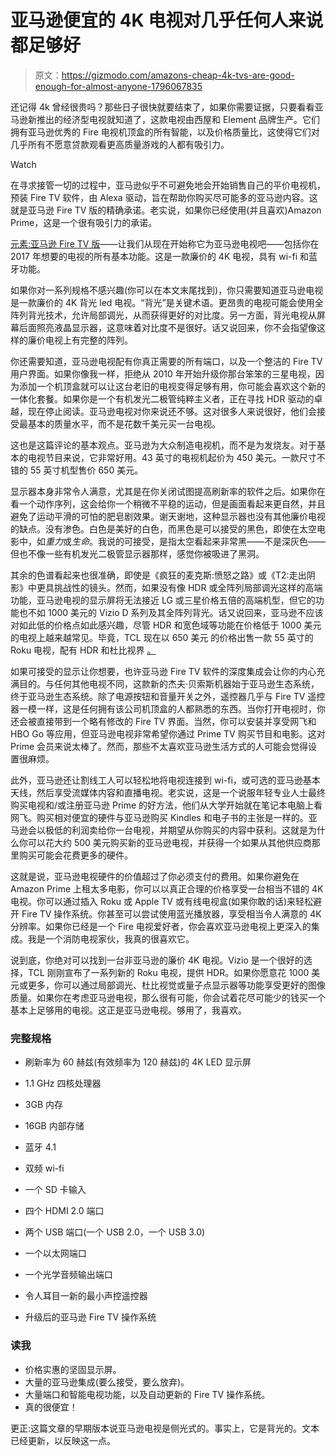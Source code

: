 # 亚马逊便宜的 4K 电视对几乎任何人来说都足够好

> 原文：<https://gizmodo.com/amazons-cheap-4k-tvs-are-good-enough-for-almost-anyone-1796067835>

还记得 4k 曾经很贵吗？那些日子很快就要结束了，如果你需要证据，只要看看亚马逊新推出的经济型电视就知道了，这款电视由西屋和 Element 品牌生产。它们拥有亚马逊优秀的 Fire 电视机顶盒的所有智能，以及价格质量比，这使得它们对几乎所有不愿意贷款观看更高质量游戏的人都有吸引力。

Watch

在寻求接管一切的过程中，亚马逊似乎不可避免地会开始销售自己的平价电视机，预装 Fire TV 软件，由 Alexa 驱动，旨在帮助你购买尽可能多的亚马逊内容。这就是亚马逊 Fire TV 版的精确承诺。老实说，如果你已经使用(并且喜欢)Amazon Prime，这是一个很有吸引力的承诺。

[元素:亚马逊 Fire TV 版](https://www.amazon.com/All-New-Element-55-Inch-Ultra-Smart/dp/B06XDC9RBJ?asc_campaign=InlineText&asc_refurl=https://gizmodo.com/amazons-cheap-4k-tvs-are-good-enough-for-almost-anyone-1796067835&asc_source=&tag=kinjagizmodolink-20)——让我们从现在开始称它为亚马逊电视吧——包括你在 2017 年想要的电视的所有基本功能。这是一款廉价的 4K 电视，具有 wi-fi 和蓝牙功能。

如果你对一系列规格不感兴趣(你可以在本文末尾找到)，你只需要知道亚马逊电视是一款廉价的 4K 背光 led 电视。“背光”是关键术语。更昂贵的电视可能会使用全阵列背光技术，允许局部调光，从而获得更好的对比度。另一方面，背光电视从屏幕后面照亮液晶显示器，这意味着对比度不是很好。话又说回来，你不会指望像这样的廉价电视上有完整的阵列。

你还需要知道，亚马逊电视配有你真正需要的所有端口，以及一个整洁的 Fire TV 用户界面。如果你像我一样，拒绝从 2010 年开始升级你那台笨笨的三星电视，因为添加一个机顶盒就可以让这台老旧的电视变得足够有用，你可能会喜欢这个新的一体化套餐。如果你是一个有机发光二极管纯粹主义者，正在寻找 HDR 驱动的卓越，现在停止阅读。亚马逊电视对你来说还不够。这对很多人来说很好，他们会接受最基本的质量水平，而不是花数千美元买一台电视。

这也是这篇评论的基本观点。亚马逊为大众制造电视机，而不是为发烧友。对于基本的电视节目来说，它非常好用。43 英寸的电视机起价为 450 美元。一款尺寸不错的 55 英寸机型售价 650 美元。

显示器本身非常令人满意，尤其是在你关闭试图提高刷新率的软件之后。如果你在看一个动作序列，这会给你一个稍微不平稳的运动，但是画面看起来更自然，并且避免了运动平滑的可怕的肥皂剧效果。谢天谢地，这种显示器也没有其他廉价电视的缺点。没有渗色。白色是美好的白色，而黑色是可以接受的黑色，即使在太空电影中，如*重力*或*生命*。我说的可接受，是指太空看起来非常黑——不是深灰色——但也不像一些有机发光二极管显示器那样，感觉你被吸进了黑洞。

其余的色谱看起来也很准确，即使是《疯狂的麦克斯:愤怒之路》或《T2:走出阴影》中更具挑战性的镜头。然而，如果没有像 HDR 或全阵列局部调光这样的高端功能，亚马逊电视的显示屏将无法接近 LG 或三星价格五倍的高端机型，但它的功能也不如 1000 美元的 Vizio D 系列及其全阵列背光。话又说回来，亚马逊不应该对如此低的价格点如此感兴趣，尽管 HDR 和宽色域等功能在价格低于 1000 美元的电视上越来越常见。毕竟，TCL 现在以 650 美元 的价格出售一款 55 英寸的 Roku 电视，配有 HDR 和杜比视界 [。](http://www.tclusa.com/products/home-theater/p-series/tcl-55-class-p-series-4k-uhd-hdr-roku-smart-tv-55p607)

如果可接受的显示让你想要，也许亚马逊 Fire TV 软件的深度集成会让你的内心充满目的。与任何其他电视不同，这款新的杰夫·贝索斯机器始于亚马逊生态系统，终于亚马逊生态系统。除了电源按钮和音量开关之外，遥控器几乎与 Fire TV 遥控器一模一样，这是任何拥有该公司机顶盒的人都熟悉的东西。当你打开电视时，你还会被直接带到一个略有修改的 Fire TV 界面。当然，你可以安装并享受网飞和 HBO Go 等应用，但亚马逊电视非常希望你通过 Prime TV 购买节目和电影。这对 Prime 会员来说太棒了。然而，那些不太喜欢亚马逊生活方式的人可能会觉得设置很麻烦。

此外，亚马逊还让割线工人可以轻松地将电视连接到 wi-fi，或可选的亚马逊基本天线，然后享受流媒体内容和直播电视。老实说，这是一个说服年轻专业人士最终购买电视和/或注册亚马逊 Prime 的好方法，他们从大学开始就在笔记本电脑上看网飞。购买相对便宜的硬件与亚马逊购买 Kindles 和电子书的主张是一样的。亚马逊会以极低的利润卖给你一台电视，并期望从你购买的内容中获利。这就是为什么你可以花大约 500 美元购买新的亚马逊电视，并获得一个如果从其他供应商那里购买可能会花费更多的硬件。

这就是说，亚马逊电视硬件的价值超过了你必须支付的费用。如果你避免在 Amazon Prime 上租太多电影，你可以以真正合理的价格享受一台相当不错的 4K 电视。你可以通过插入 Roku 或 Apple TV 或有线电视盒(如果你敢的话)来轻松避开 Fire TV 操作系统。你甚至可以尝试使用蓝光播放器，享受相当令人满意的 4K 分辨率。如果你已经是一个 Fire 电视爱好者，你会喜欢亚马逊电视上更深入的集成。我是一个消防电视家伙，我真的很喜欢它。

说到底，你绝对可以找到一台非亚马逊的廉价 4K 电视。Vizio 是一个很好的选择，TCL 刚刚宣布了一系列新的 Roku 电视，提供 HDR。如果你愿意花 1000 美元或更多，你可以通过局部调光、杜比视觉或量子点显示器等功能享受更好的图像质量。如果你在考虑亚马逊电视，那么很有可能，你会试着花尽可能少的钱买一个基本上足够用的电视。这正是亚马逊电视。够用了，我喜欢。

### 完整规格

*   刷新率为 60 赫兹(有效频率为 120 赫兹)的 4K LED 显示屏

*   1.1 GHz 四核处理器

*   3GB 内存

*   16GB 内部存储

*   蓝牙 4.1

*   双频 wi-fi

*   一个 SD 卡输入

*   四个 HDMI 2.0 端口

*   两个 USB 端口(一个 USB 2.0，一个 USB 3.0)

*   一个以太网端口

*   一个光学音频输出端口

*   令人耳目一新的最小声控遥控器

*   升级后的亚马逊 Fire TV 操作系统

### 读我

*   价格实惠的坚固显示屏。
*   大量的亚马逊集成(要么接受，要么放弃)。
*   大量端口和智能电视功能，以及自动更新的 Fire TV 操作系统。
*   真的很便宜！

更正:这篇文章的早期版本说亚马逊电视是侧光式的。事实上，它是背光的。文本已经更新，以反映这一点。